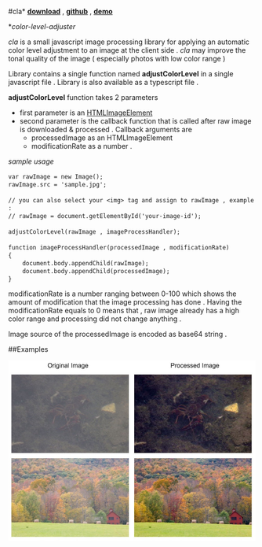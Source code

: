 #cla*
**[download](http://alpercinar.com/cla/cla.min.js)** ,
**[github](https://github.com/alperr/cla)** , 
**[demo](https://github.com/alperr/cla/demo.html)**


**color-level-adjuster*

_cla_ is a small javascript image processing library for applying an automatic color level adjustment to an image at the client side . _cla_ may improve the tonal quality of the image ( especially photos with low color range )

Library contains a single function named __adjustColorLevel__ in a single javascript file . Library is also available as a typescript file . 


__adjustColorLevel__ function takes 2 parameters

- first parameter is an [HTMLImageElement](https://developer.mozilla.org/en/docs/Web/API/HTMLImageElement)
- second parameter is the callback function that is called after raw image is downloaded & processed . Callback arguments are 
	- processedImage as an HTMLImageElement 
	- modificationRate as a number . 

_sample usage_

	var rawImage = new Image();
	rawImage.src = 'sample.jpg';

	// you can also select your <img> tag and assign to rawImage , example :
	// rawImage = document.getElementById('your-image-id');

	adjustColorLevel(rawImage , imageProcessHandler);
		
	function imageProcessHandler(processedImage , modificationRate)
	{
		document.body.appendChild(rawImage);
		document.body.appendChild(processedImage);
	}


modificationRate is a number ranging between 0-100 which shows the amount of modification that the image processing has done . Having the modificationRate equals to 0 means that , raw image already has a high color range and processing did not change anything .

Image source of the processedImage is encoded as base64 string .


##Examples

![image](images/screenshot.jpg)

